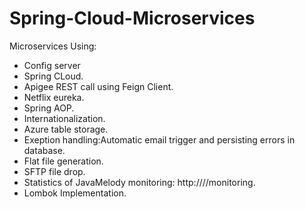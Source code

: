 # Spring-Cloud-Microservices

Microservices Using:
* Config server
* Spring CLoud.
* Apigee REST call using Feign Client.
* Netflix eureka.
* Spring AOP.
* Internationalization.
* Azure table storage.
* Exeption handling:Automatic email trigger and persisting errors in database.
* Flat file generation.
* SFTP file drop.
* Statistics of JavaMelody monitoring: http://<host>/<context>/monitoring.
* Lombok Implementation.
